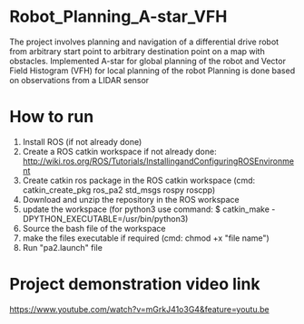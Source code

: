 # Robot_Planning_A-star_VFH

The project involves planning and navigation of a differential drive robot from arbitrary start point to arbitrary destination point on a map with obstacles. 
Implemented A-star for global planning of the robot and Vector Field Histogram (VFH) for local planning of the robot
Planning is done based on observations from a LIDAR sensor

# How to run

1. Install ROS (if not already done)
2. Create a ROS catkin workspace if not already done: http://wiki.ros.org/ROS/Tutorials/InstallingandConfiguringROSEnvironment
3. Create catkin ros package in the ROS catkin workspace (cmd: catkin_create_pkg ros_pa2 std_msgs rospy roscpp)
4. Download and unzip the repository in the ROS workspace
5. update the workspace (for python3 use command: $ catkin_make -DPYTHON_EXECUTABLE=/usr/bin/python3)
6. Source the bash file of the workspace
7. make the files executable if required (cmd: chmod +x "file name")
8. Run "pa2.launch" file

# Project demonstration video link
https://www.youtube.com/watch?v=mGrkJ41o3G4&feature=youtu.be
